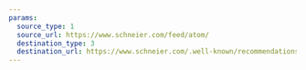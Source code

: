 ```yaml
---
params:
  source_type: 1
  source_url: https://www.schneier.com/feed/atom/
  destination_type: 3
  destination_url: https://www.schneier.com/.well-known/recommendations.opml
---
```

